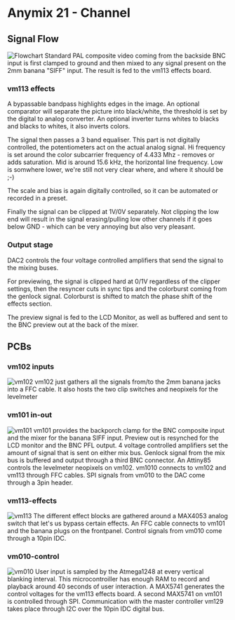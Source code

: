 # Anymix 21 - Channel

## Signal Flow
![Flowchart](img/channel-flowchart.png)
Standard PAL composite video coming from the backside BNC input is first clamped to ground and then mixed to any signal present on the 2mm banana "SIFF" input. The result is fed to the vm113 effects board.

### vm113 effects
A bypassable bandpass highlights edges in the image. An optional comparator will separate the picture into black/white, the threshold is set by the digital to analog converter.
An optional inverter turns whites to blacks and blacks to whites, it also inverts colors.

The signal then passes a 3 band equaliser. This part is not digitally controlled, the potentiometers act on the actual analog signal.
Hi frequency is set around the color subcarrier frequency of 4.433 Mhz - removes or adds saturation.
Mid is around 15.6 kHz, the horizontal line frequency. Low is somwhere lower, we're still not very clear where, and where it should be ;-)

The scale and bias is again digitally controlled, so it can be automated or recorded in a preset.

Finally the signal can be clipped at 1V/0V separately.
Not clipping the low end will result in the signal erasing/pulling low other channels if it goes below GND - which can be very annoying but also very pleasant.

### Output stage
DAC2 controls the four voltage controlled amplifiers that send the signal to the mixing buses.

For previewing, the signal is clipped hard at 0/1V regardless of the clipper settings, then the resyncer cuts in sync tips and the colorburst coming from the genlock signal.
Colorburst is shifted to match the phase shift of the effects section.

The preview signal is fed to the LCD Monitor, as well as buffered and sent to the BNC preview out at the back of the mixer.

## PCBs

### vm102 inputs
![vm102](img/vm102.png)
vm102 just gathers all the signals from/to the 2mm banana jacks into a FFC cable.
It also hosts the two clip switches and neopixels for the levelmeter

### vm101 in-out
![vm101](img/vm101.png)
vm101 provides the backporch clamp for the BNC composite input and the mixer for the banana SIFF input. Preview out is resynched for the LCD monitor and the BNC PFL output.
4 voltage controlled amplifiers set the amount of signal that is sent on either mix bus.
Genlock signal from the mix bus is buffered and output through a third BNC connector.
An Attiny85 controls the levelmeter neopixels on vm102.
vm1010 connects to vm102 and vm113 through FFC cables.
SPI signals from vm010 to the DAC come through a 3pin header.

### vm113-effects
![vm113](img/vm113.png)
The different effect blocks are gathered around a MAX4053 analog switch that let's us bypass certain effects. An FFC cable connects to vm101 and the banana plugs on the frontpanel.
Control signals from vm010 come through a 10pin IDC.

### vm010-control
![vm010](img/vm010.png)
User input is sampled by the Atmega1248 at every vertical blanking interval. This microcontroiller has enough RAM to record and playback around 40 seconds of user interaction.
A MAX5741 generates the control voltages for the vm113 effects board. A second MAX5741 on vm101 is controlled through SPI. Communication with the master controller vm129 takes place through I2C over the 10pin IDC digital bus.